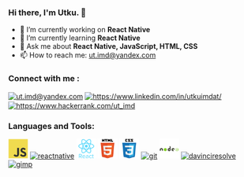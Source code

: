 ### Hi there, I'm Utku. 👋

<!-- **utkuimd/utkuimd** is a ✨ _special_ ✨ repository because its `README.md` (this file) appears on your GitHub profile. -->

- 🔭 I’m currently working on **React Native**
- 🌱 I’m currently learning **React Native**
- 💬 Ask me about **React Native, JavaScript, HTML, CSS**
- 📫 How to reach me: ut.imd@yandex.com

<h3 align="left">Connect with me :</h3>
<p align="left">
<a href="mailto:ut.imd@yandex.com" target="blank"><img align="center" src="https://brandeps.com/icon-download/E/Email-icon-vector-05.svg" alt="ut.imd@yandex.com" height="40" width="40" /></a>
<a href="https://www.linkedin.com/in/utkuimdat/" target="blank"><img align="center" src="https://velanovascular.com/wp-content/uploads/2020/06/LinkedIn.png" alt="https://www.linkedin.com/in/utkuimdat/" height="30" width="30" /></a>
<a href="https://www.hackerrank.com/ut_imd" target="blank"><img align="center" src="https://raw.githubusercontent.com/rahuldkjain/github-profile-readme-generator/master/src/images/icons/Social/hackerrank.svg" alt="https://www.hackerrank.com/ut_imd" height="30" width="40" /></a>
</p>

<h3 align="left">Languages and Tools:</h3>
<p align="left">
<a href="https://developer.mozilla.org/en-US/docs/Web/JavaScript" target="_blank" rel="noreferrer"><img src="https://raw.githubusercontent.com/devicons/devicon/master/icons/javascript/javascript-original.svg" alt="javascript" width="40" height="40" /></a>
<a href="https://reactnative.dev/" target="_blank" rel="noreferrer"><img src="https://reactnative.dev/img/header_logo.svg" alt="reactnative" width="40" height="40" /></a>
<a href="https://reactjs.org/" target="_blank" rel="noreferrer"><img src="https://raw.githubusercontent.com/devicons/devicon/master/icons/react/react-original-wordmark.svg" alt="react" width="40" height="40" /></a>
<a href="https://www.w3.org/html/" target="_blank" rel="noreferrer"><img src="https://raw.githubusercontent.com/devicons/devicon/master/icons/html5/html5-original-wordmark.svg" alt="html5" width="40" height="40" /></a>
<a href="https://www.w3schools.com/css/" target="_blank" rel="noreferrer"><img src="https://raw.githubusercontent.com/devicons/devicon/master/icons/css3/css3-original-wordmark.svg" alt="css3" width="40" height="40" /></a>
<a href="https://git-scm.com/" target="_blank" rel="noreferrer"><img src="https://www.vectorlogo.zone/logos/git-scm/git-scm-icon.svg" alt="git" width="40" height="40" /></a>
<a href="https://nodejs.org" target="_blank" rel="noreferrer"><img src="https://raw.githubusercontent.com/devicons/devicon/master/icons/nodejs/nodejs-original-wordmark.svg" alt="nodejs" width="40" height="40" /></a>
<a href="https://www.blackmagicdesign.com/tr/products/davinciresolve" target="_blank" rel="noreferrer"><img src="https://cdn.icon-icons.com/icons2/3053/PNG/512/davinci_resolve_alt_macos_bigsur_icon_190260.png" alt="davinciresolve" width="40" height="40" /></a>
<a href="https://www.gimp.org/" target="_blank" rel="noreferrer"><img src="https://upload.wikimedia.org/wikipedia/commons/thumb/4/45/The_GIMP_icon_-_gnome.svg/1200px-The_GIMP_icon_-_gnome.svg.png" alt="gimp" width="40" height="40" /></a>
</p>
